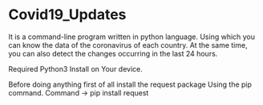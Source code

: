 # Covid19_Updates
It is a command-line program written in python language. Using which you can know the data of the coronavirus of each country. At the same time, you can also detect the changes occurring in the last 24 hours.

Required Python3 Install on Your device.

Before doing anything first of all install the request package Using the pip command.
Command -> pip install request
